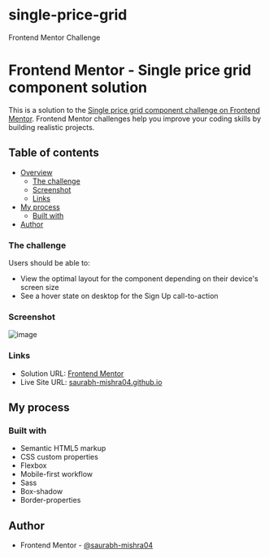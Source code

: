 # single-price-grid
Frontend Mentor Challenge
# Frontend Mentor - Single price grid component solution

This is a solution to the [Single price grid component challenge on Frontend Mentor](https://www.frontendmentor.io/challenges/single-price-grid-component-5ce41129d0ff452fec5abbbc). Frontend Mentor challenges help you improve your coding skills by building realistic projects. 

## Table of contents

- [Overview](#overview)
  - [The challenge](#the-challenge)
  - [Screenshot](#screenshot)
  - [Links](#links)
- [My process](#my-process)
  - [Built with](#built-with)
- [Author](#author)


### The challenge

Users should be able to:

- View the optimal layout for the component depending on their device's screen size
- See a hover state on desktop for the Sign Up call-to-action

### Screenshot

![image](https://user-images.githubusercontent.com/82585860/120073865-c9ac6a00-c0b7-11eb-9bc8-1e49fdf84374.png)

### Links

- Solution URL: [Frontend Mentor](https://www.frontendmentor.io/solutions/single-price-grid-solution-3mZnRSkKD)
- Live Site URL: [saurabh-mishra04.github.io](https://saurabh-mishra04.github.io/single-price-grid/)

## My process

### Built with

- Semantic HTML5 markup
- CSS custom properties
- Flexbox
- Mobile-first workflow
- Sass
- Box-shadow
- Border-properties

## Author

- Frontend Mentor - [@saurabh-mishra04](https://www.frontendmentor.io/profile/Saurabh-Mishra04)
